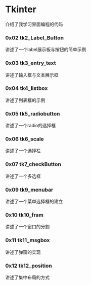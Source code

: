 # Tkinter
介绍了我学习界面编程的代码


### 0x02 tk2_Label_Button

讲述了一个label展示板与按钮的简单示例

### 0x03 tk3_entry_text

讲述了输入框与文本展示框

### 0x04 tk4_listbox

讲述了列表框的示例

### 0x05 tk5_radiobutton

讲述了一个radio的选择框

### 0x06 tk6_scale

讲述了一个选择栏

### 0x07 tk7_checkButton

讲述了一个多选框



### 0x09 tk9_menubar

讲述了一个菜单选择框的建立



### 0x10 tk10_fram

讲述了一个窗口的分割


### 0x11 tk11_msgbox

讲述了弹窗的实现


### 0x12 tk12_position

讲述了集中布局的方式